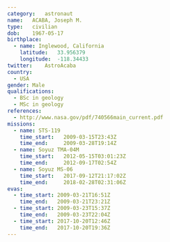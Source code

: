 ```yaml
---
category:	astronaut
name:	ACABA, Joseph M.
type:	civilian
dob:	1967-05-17
birthplace:
  - name: Inglewood, California
    latitude:	33.956379
    longitude:	-118.34433
twitter:	AstroAcaba
country:
  - USA
gender:	Male
qualifications:
  - BSc in geology
  - MSc in geology
references:
  - http://www.nasa.gov/pdf/740566main_current.pdf
missions:
  - name: STS-119
    time_start:   2009-03-15T23:43Z
    time_end:     2009-03-28T19:14Z
  - name: Soyuz TMA-04M
    time_start:   2012-05-15T03:01:23Z
    time_end:     2012-09-17T02:54Z
  - name: Soyuz MS-06
    time_start:   2017-09-12T21:17:02Z
    time_end:     2018-02-28T02:31:06Z
evas:
  - time_start: 2009-03-21T16:51Z
    time_end:   2009-03-21T23:21Z
  - time_start: 2009-03-23T15:37Z
    time_end:   2009-03-23T22:04Z
  - time_start: 2017-10-20T12:46Z
    time_end:	2017-10-20T19:36Z
---
```

